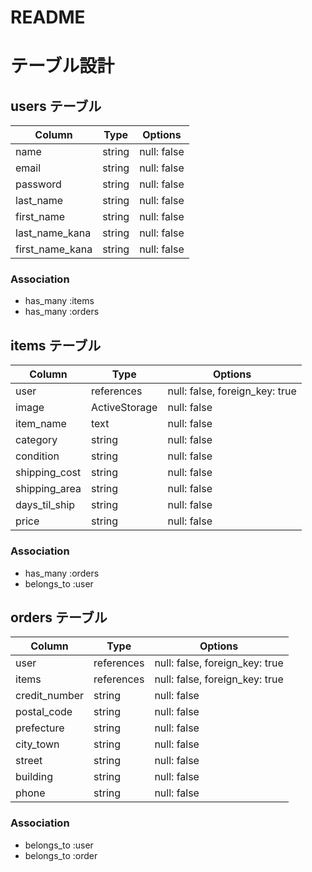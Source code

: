 # README

# テーブル設計

## users テーブル

| Column   | Type   | Options     |
| -------- | ------ | ----------- |
| name     | string | null: false |
| email    | string | null: false |
| password | string | null: false |
| last_name     | string | null: false |
| first_name    | string | null: false |
| last_name_kana | string | null: false |
| first_name_kana | string | null: false |

### Association

- has_many :items
- has_many :orders

## items テーブル

| Column | Type   | Options     |
| ------ | ------ | ----------- |
| user    | references | null: false, foreign_key: true |
| image   | ActiveStorage | null: false |
| item_name   | text | null: false |
| category   | string | null: false |
| condition   | string | null: false |
| shipping_cost   | string | null: false |
| shipping_area   | string | null: false |
| days_til_ship   | string | null: false |
| price   | string | null: false |

### Association

- has_many :orders
- belongs_to :user

## orders テーブル

| Column  | Type       | Options                        |
| ------- | ---------- | ------------------------------ |
| user    | references | null: false, foreign_key: true |
| items    | references | null: false, foreign_key: true |
| credit_number   | string | null: false |
| postal_code   | string | null: false |
| prefecture   | string | null: false |
| city_town   | string | null: false |
| street   | string | null: false |
| building   | string | null: false |
| phone   | string | null: false |

### Association

- belongs_to :user
- belongs_to :order